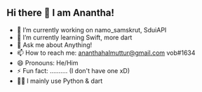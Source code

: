 ## Hi there 👋 I am Anantha!

- 🔭 I’m currently working on namo_samskrut, SduiAPI
- 🌱 I’m currently learning Swift, more dart
- 💬 Ask me about Anything!
- 📫 How to reach me: ananthahalmuttur@gmail.com vob#1634
- 😄 Pronouns: He/Him
- ⚡ Fun fact: .......... (I don't have one xD)
- 🧑‍💻 I mainly use Python & dart

